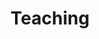 ---
layout: page
permalink: /teaching/
title: Teaching
description: 🚧 This page is still under construction 🚧
nav: true
nav_order: 6
---